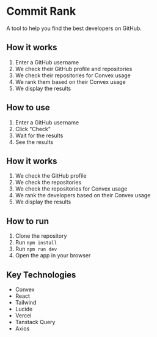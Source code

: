 # Commit Rank

A tool to help you find the best developers on GitHub.

## How it works

1. Enter a GitHub username
2. We check their GitHub profile and repositories
3. We check their repositories for Convex usage
4. We rank them based on their Convex usage
5. We display the results

## How to use

1. Enter a GitHub username
2. Click "Check"
3. Wait for the results
4. See the results

## How it works

1. We check the GitHub profile
2. We check the repositories
3. We check the repositories for Convex usage
4. We rank the developers based on their Convex usage
5. We display the results

## How to run

1. Clone the repository
2. Run `npm install`
3. Run `npm run dev`
4. Open the app in your browser

## Key Technologies

- Convex
- React
- Tailwind
- Lucide
- Vercel
- Tanstack Query
- Axios
